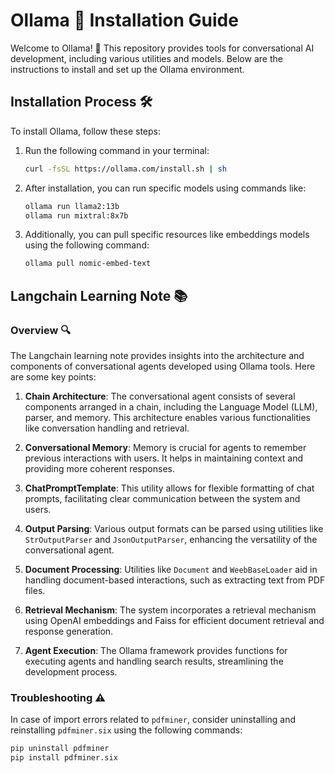 # Ollama 🦙 Installation Guide

Welcome to Ollama! 🎉 This repository provides tools for conversational AI development, including various utilities and models. Below are the instructions to install and set up the Ollama environment.

## Installation Process 🛠️

To install Ollama, follow these steps:

1. Run the following command in your terminal:

    ```bash
    curl -fsSL https://ollama.com/install.sh | sh
    ```

2. After installation, you can run specific models using commands like:

    ```bash
    ollama run llama2:13b
    ollama run mixtral:8x7b
    ```

3. Additionally, you can pull specific resources like embeddings models using the following command:

    ```bash
    ollama pull nomic-embed-text
    ```

## Langchain Learning Note 📚

### Overview 🔍

The Langchain learning note provides insights into the architecture and components of conversational agents developed using Ollama tools. Here are some key points:

1. **Chain Architecture**: The conversational agent consists of several components arranged in a chain, including the Language Model (LLM), parser, and memory. This architecture enables various functionalities like conversation handling and retrieval.

2. **Conversational Memory**: Memory is crucial for agents to remember previous interactions with users. It helps in maintaining context and providing more coherent responses.

3. **ChatPromptTemplate**: This utility allows for flexible formatting of chat prompts, facilitating clear communication between the system and users.

4. **Output Parsing**: Various output formats can be parsed using utilities like `StrOutputParser` and `JsonOutputParser`, enhancing the versatility of the conversational agent.

5. **Document Processing**: Utilities like `Document` and `WeebBaseLoader` aid in handling document-based interactions, such as extracting text from PDF files.

6. **Retrieval Mechanism**: The system incorporates a retrieval mechanism using OpenAI embeddings and Faiss for efficient document retrieval and response generation.

7. **Agent Execution**: The Ollama framework provides functions for executing agents and handling search results, streamlining the development process.

### Troubleshooting ⚠️

In case of import errors related to `pdfminer`, consider uninstalling and reinstalling `pdfminer.six` using the following commands:

```bash
pip uninstall pdfminer
pip install pdfminer.six